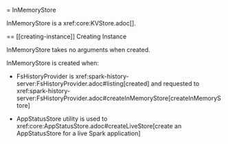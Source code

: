= InMemoryStore

InMemoryStore is a xref:core:KVStore.adoc[].

== [[creating-instance]] Creating Instance

InMemoryStore takes no arguments when created.

InMemoryStore is created when:

* FsHistoryProvider is xref:spark-history-server:FsHistoryProvider.adoc#listing[created] and requested to xref:spark-history-server:FsHistoryProvider.adoc#createInMemoryStore[createInMemoryStore]

* AppStatusStore utility is used to xref:core:AppStatusStore.adoc#createLiveStore[create an AppStatusStore for a live Spark application]
